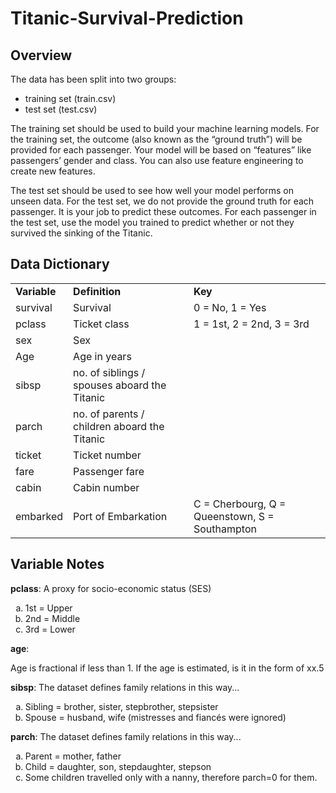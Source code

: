 # Titanic-Survival-Prediction

## Overview

The data has been split into two groups:

<ul>
  <li>training set (train.csv)</li>
  <li>test set (test.csv)</li>
</ul>

<p>The training set should be used to build your machine learning models. For the training set, the outcome (also known as the “ground truth”) will be provided for each passenger. Your model will be based on “features” like passengers’ gender and class. You can also use feature engineering to create new features.</p>
<p>The test set should be used to see how well your model performs on unseen data. For the test set, we do not provide the ground truth for each passenger. It is your job to predict these outcomes. For each passenger in the test set, use the model you trained to predict whether or not they survived the sinking of the Titanic.</p>

## Data Dictionary

<table>
  <tr>
    <td><b>Variable</b></td>
    <td><b>Definition</b></td>
    <td><b>Key</b></td>
  </tr>
  <tr>
    <td>survival</td>
    <td>Survival</td>
    <td>0 = No, 1 = Yes</td>
  </tr>
  <tr>
    <td>pclass</td>
    <td>Ticket class</td>
    <td>1 = 1st, 2 = 2nd, 3 = 3rd</td>
  </tr>
  <tr>
    <td>sex</td>
    <td>Sex</td>
  </tr>
  <tr>
    <td>Age</td>
    <td>Age in years</td>
  </tr>
  <tr>
    <td>sibsp</td> 	
    <td>no. of siblings / spouses aboard the Titanic</td>
  </tr>
  <tr>
    <td>parch</td>
    <td>no. of parents / children aboard the Titanic</td>
  </tr>
  <tr>
    <td>ticket</td>
    <td>Ticket number</td>
  </tr>
  <tr>
    <td>fare</td>
    <td>Passenger fare</td>
  </tr>
  <tr>
    <td>cabin</td>
    <td>Cabin number</td>
  </tr>
  <tr>
    <td>embarked</td>
    <td>Port of Embarkation</td>
    <td>C = Cherbourg, Q = Queenstown, S = Southampton</td>
  </tr>
</table>

## Variable Notes

<b>pclass</b>: A proxy for socio-economic status (SES)
<ol type='a'>
  <li>1st = Upper</li>
  <li>2nd = Middle</li>
  <li>3rd = Lower</li>
</ol>
<b>age</b>: <p> Age is fractional if less than 1. If the age is estimated, is it in the form of xx.5 </p>

<b>sibsp</b>: The dataset defines family relations in this way...
<ol type='a'>
  <li>Sibling = brother, sister, stepbrother, stepsister</li>
  <li>Spouse = husband, wife (mistresses and fiancés were ignored)</li>
</ol>

<b>parch</b>: The dataset defines family relations in this way...
<ol type='a'>
  <li>Parent = mother, father</li>
  <li>Child = daughter, son, stepdaughter, stepson</li>
  <li>Some children travelled only with a nanny, therefore parch=0 for them.</li>
</ol>
